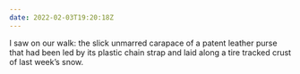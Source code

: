 ```yaml
---
date: 2022-02-03T19:20:18Z
---
```

I saw on our walk: the slick unmarred carapace of a patent leather purse that had been led by its plastic chain strap and laid along a tire tracked crust of last week’s snow.
